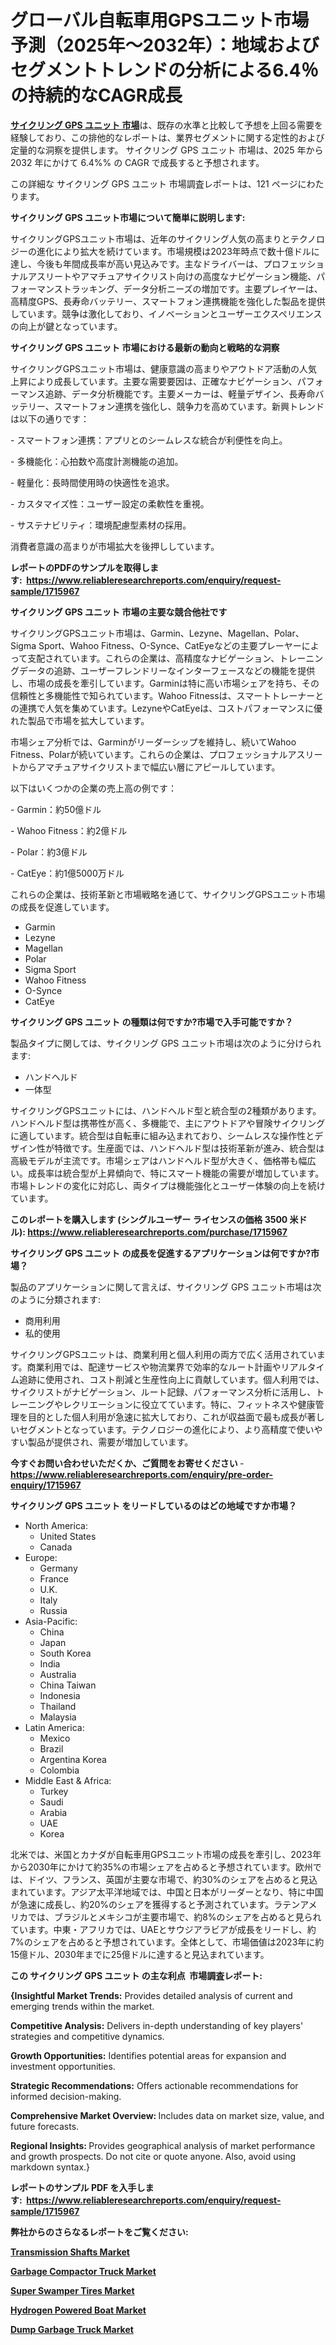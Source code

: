 <p><h1>グローバル自転車用GPSユニット市場予測（2025年～2032年）：地域およびセグメントトレンドの分析による6.4％の持続的なCAGR成長</h1></p><p data-sourcepos="1:1-1:157"><strong><a href="https://www.reliableresearchreports.com/cycling-gps-units-r1715967?utm_campaign=110&utm_medium=36&utm_source=Github&utm_content=ia&utm_term=23012025&utm_id=cycling-gps-units">サイクリング GPS ユニット 市場</a></strong>は、既存の水準と比較して予想を上回る需要を経験しており、この排他的なレポートは、業界セグメントに関する定性的および定量的な洞察を提供します。 サイクリング GPS ユニット 市場は、2025 年から 2032 年にかけて 6.4%% の CAGR で成長すると予想されます。</p>
<p data-sourcepos="3:1-3:50">この詳細な サイクリング GPS ユニット 市場調査レポートは、121 ページにわたります。</p>
<p><strong>サイクリング GPS ユニット市場について簡単に説明します:</strong></p>
<p><p>サイクリングGPSユニット市場は、近年のサイクリング人気の高まりとテクノロジーの進化により拡大を続けています。市場規模は2023年時点で数十億ドルに達し、今後も年間成長率が高い見込みです。主なドライバーは、プロフェッショナルアスリートやアマチュアサイクリスト向けの高度なナビゲーション機能、パフォーマンストラッキング、データ分析ニーズの増加です。主要プレイヤーは、高精度GPS、長寿命バッテリー、スマートフォン連携機能を強化した製品を提供しています。競争は激化しており、イノベーションとユーザーエクスペリエンスの向上が鍵となっています。</p></p>
<p><strong>サイクリング GPS ユニット 市場における最新の動向と戦略的な洞察</strong></p>
<p><p>サイクリングGPSユニット市場は、健康意識の高まりやアウトドア活動の人気上昇により成長しています。主要な需要要因は、正確なナビゲーション、パフォーマンス追跡、データ分析機能です。主要メーカーは、軽量デザイン、長寿命バッテリー、スマートフォン連携を強化し、競争力を高めています。新興トレンドは以下の通りです：</p><p>- スマートフォン連携：アプリとのシームレスな統合が利便性を向上。</p><p>- 多機能化：心拍数や高度計測機能の追加。</p><p>- 軽量化：長時間使用時の快適性を追求。</p><p>- カスタマイズ性：ユーザー設定の柔軟性を重視。</p><p>- サステナビリティ：環境配慮型素材の採用。</p><p>消費者意識の高まりが市場拡大を後押ししています。</p></p>
<p><strong>レポートのPDFのサンプルを取得します</strong><strong>:&nbsp;&nbsp;<a href="https://www.reliableresearchreports.com/enquiry/request-sample/1715967?utm_campaign=110&utm_medium=36&utm_source=Github&utm_content=ia&utm_term=23012025&utm_id=cycling-gps-units">https://www.reliableresearchreports.com/enquiry/request-sample/1715967</a></strong></p>
<p><strong>サイクリング GPS ユニット 市場の主要な競合他社です</strong></p>
<p><p>サイクリングGPSユニット市場は、Garmin、Lezyne、Magellan、Polar、Sigma Sport、Wahoo Fitness、O-Synce、CatEyeなどの主要プレーヤーによって支配されています。これらの企業は、高精度なナビゲーション、トレーニングデータの追跡、ユーザーフレンドリーなインターフェースなどの機能を提供し、市場の成長を牽引しています。Garminは特に高い市場シェアを持ち、その信頼性と多機能性で知られています。Wahoo Fitnessは、スマートトレーナーとの連携で人気を集めています。LezyneやCatEyeは、コストパフォーマンスに優れた製品で市場を拡大しています。</p><p>市場シェア分析では、Garminがリーダーシップを維持し、続いてWahoo Fitness、Polarが続いています。これらの企業は、プロフェッショナルアスリートからアマチュアサイクリストまで幅広い層にアピールしています。</p><p>以下はいくつかの企業の売上高の例です：</p><p>- Garmin：約50億ドル</p><p>- Wahoo Fitness：約2億ドル</p><p>- Polar：約3億ドル</p><p>- CatEye：約1億5000万ドル</p><p>これらの企業は、技術革新と市場戦略を通じて、サイクリングGPSユニット市場の成長を促進しています。</p></p>
<p><ul><li>Garmin</li><li>Lezyne</li><li>Magellan</li><li>Polar</li><li>Sigma Sport</li><li>Wahoo Fitness</li><li>O-Synce</li><li>CatEye</li></ul></p>
<p><strong>サイクリング GPS ユニット の種類は何ですか?市場で入手可能ですか？</strong></p>
<p>製品タイプに関しては、サイクリング GPS ユニット市場は次のように分けられます:</p>
<p><ul><li>ハンドヘルド</li><li>一体型</li></ul></p>
<p><p>サイクリングGPSユニットには、ハンドヘルド型と統合型の2種類があります。ハンドヘルド型は携帯性が高く、多機能で、主にアウトドアや冒険サイクリングに適しています。統合型は自転車に組み込まれており、シームレスな操作性とデザイン性が特徴です。生産面では、ハンドヘルド型は技術革新が進み、統合型は高級モデルが主流です。市場シェアはハンドヘルド型が大きく、価格帯も幅広い。成長率は統合型が上昇傾向で、特にスマート機能の需要が増加しています。市場トレンドの変化に対応し、両タイプは機能強化とユーザー体験の向上を続けています。</p></p>
<p><strong>このレポートを購入します (シングルユーザー ライセンスの価格 3500 米ドル):&nbsp;<a href="https://www.reliableresearchreports.com/purchase/1715967?utm_campaign=110&utm_medium=36&utm_source=Github&utm_content=ia&utm_term=23012025&utm_id=cycling-gps-units">https://www.reliableresearchreports.com/purchase/1715967</a></strong></p>
<p><strong>サイクリング GPS ユニット の成長を促進するアプリケーションは何ですか?市場？</strong></p>
<p>製品のアプリケーションに関して言えば、サイクリング GPS ユニット市場は次のように分類されます:</p>
<p><ul><li>商用利用</li><li>私的使用</li></ul></p>
<p><p>サイクリングGPSユニットは、商業利用と個人利用の両方で広く活用されています。商業利用では、配達サービスや物流業界で効率的なルート計画やリアルタイム追跡に使用され、コスト削減と生産性向上に貢献しています。個人利用では、サイクリストがナビゲーション、ルート記録、パフォーマンス分析に活用し、トレーニングやレクリエーションに役立てています。特に、フィットネスや健康管理を目的とした個人利用が急速に拡大しており、これが収益面で最も成長が著しいセグメントとなっています。テクノロジーの進化により、より高精度で使いやすい製品が提供され、需要が増加しています。</p></p>
<p><strong>今すぐお問い合わせいただくか、ご質問をお寄せください</strong><strong>&nbsp;</strong>-<strong><a href="https://www.reliableresearchreports.com/enquiry/pre-order-enquiry/1715967?utm_campaign=110&utm_medium=36&utm_source=Github&utm_content=ia&utm_term=23012025&utm_id=cycling-gps-units">https://www.reliableresearchreports.com/enquiry/pre-order-enquiry/1715967</a></strong></p>
<p><strong>サイクリング GPS ユニット をリードしているのはどの地域ですか市場？</strong></p>
<p><ul>
    <li>
        North America:
        <ul>
            <li>United States</li>
            <li>Canada</li>
        </ul>
    </li>
    <li>
        Europe:
        <ul>
            <li>Germany</li>
            <li>France</li>
            <li>U.K.</li>
            <li>Italy</li>
            <li>Russia</li>
        </ul>
    </li>
    <li>
        Asia-Pacific:
        <ul>
            <li>China</li>
            <li>Japan</li>
            <li>South Korea</li>
            <li>India</li>
            <li>Australia</li>
            <li>China Taiwan</li>
            <li>Indonesia</li>
            <li>Thailand</li>
            <li>Malaysia</li>
        </ul>
    </li>
    <li>
        Latin America:
        <ul>
            <li>Mexico</li>
            <li>Brazil</li>
            <li>Argentina Korea</li>
            <li>Colombia</li>
        </ul>
    </li>
    <li>
        Middle East & Africa:
        <ul>
            <li>Turkey</li>
            <li>Saudi</li>
            <li>Arabia</li>
            <li>UAE</li>
            <li>Korea</li>
        </ul>
    </li>
    </ul></p>
<p><p>北米では、米国とカナダが自転車用GPSユニット市場の成長を牽引し、2023年から2030年にかけて約35%の市場シェアを占めると予想されています。欧州では、ドイツ、フランス、英国が主要な市場で、約30%のシェアを占めると見込まれています。アジア太平洋地域では、中国と日本がリーダーとなり、特に中国が急速に成長し、約20%のシェアを獲得すると予測されています。ラテンアメリカでは、ブラジルとメキシコが主要市場で、約8%のシェアを占めると見られています。中東・アフリカでは、UAEとサウジアラビアが成長をリードし、約7%のシェアを占めると予想されています。全体として、市場価値は2023年に約15億ドル、2030年までに25億ドルに達すると見込まれています。</p></p>
<p><strong>この サイクリング GPS ユニット の主な利点&nbsp; 市場調査レポート:</strong></p>
<p><strong>{Insightful Market Trends:</strong> Provides detailed analysis of current and emerging trends within the market.</p>
<p><strong>Competitive Analysis:</strong> Delivers in-depth understanding of key players' strategies and competitive dynamics.</p>
<p><strong>Growth Opportunities:</strong> Identifies potential areas for expansion and investment opportunities.</p>
<p><strong>Strategic Recommendations:</strong> Offers actionable recommendations for informed decision-making.</p>
<p><strong>Comprehensive Market Overview: </strong>Includes data on market size, value, and future forecasts.</p>
<p><strong>Regional Insights: </strong>Provides geographical analysis of market performance and growth prospects. Do not cite or quote anyone. Also, avoid using markdown syntax.}</p>
<p><strong>レポートのサンプル PDF を入手します:&nbsp;</strong><strong>&nbsp;<a href="https://www.reliableresearchreports.com/enquiry/request-sample/1715967?utm_campaign=110&utm_medium=36&utm_source=Github&utm_content=ia&utm_term=23012025&utm_id=cycling-gps-units">https://www.reliableresearchreports.com/enquiry/request-sample/1715967</a></strong></p>
<p></p>
<p></p>
<p></p>
<p></p>
<p><strong>弊社からのさらなるレポートをご覧ください:</strong></p>
<p><strong><p><a href="https://github.com/kathiestrine5ty/Market-Research-Report-List-1/blob/main/transmission-shafts-market.md?utm_campaign=110&utm_medium=36&utm_source=Github&utm_content=ia&utm_term=23012025&utm_id=cycling-gps-units">Transmission Shafts Market</a></p><p><a href="https://github.com/NarcisoFerry/Market-Research-Report-List-1/blob/main/garbage-compactor-truck-market.md?utm_campaign=110&utm_medium=36&utm_source=Github&utm_content=ia&utm_term=23012025&utm_id=cycling-gps-units">Garbage Compactor Truck Market</a></p><p><a href="https://github.com/mayabungard8092/Market-Research-Report-List-1/blob/main/super-swamper-tires-market.md?utm_campaign=110&utm_medium=36&utm_source=Github&utm_content=ia&utm_term=23012025&utm_id=cycling-gps-units">Super Swamper Tires Market</a></p><p><a href="https://github.com/globismark/Market-Research-Report-List-6/blob/main/hydrogen-powered-boat-market.md?utm_campaign=110&utm_medium=36&utm_source=Github&utm_content=ia&utm_term=23012025&utm_id=cycling-gps-units">Hydrogen Powered Boat Market</a></p><p><a href="https://github.com/FosterFahey91/Market-Research-Report-List-1/blob/main/dump-garbage-truck-market.md?utm_campaign=110&utm_medium=36&utm_source=Github&utm_content=ia&utm_term=23012025&utm_id=cycling-gps-units">Dump Garbage Truck Market</a></p></strong></p>